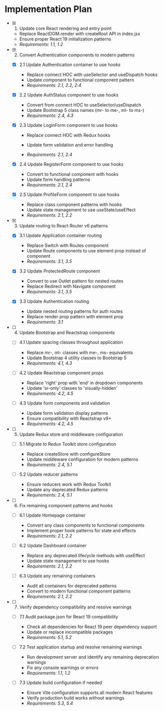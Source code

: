 # Implementation Plan

- [x] 1. Update core React rendering and entry point
  - Replace ReactDOM.render with createRoot API in index.jsx
  - Ensure proper React 19 initialization patterns
  - _Requirements: 1.1, 1.2_

- [x] 2. Convert Authentication components to modern patterns





  - [x] 2.1 Update Authentication container to use hooks


    - Replace connect HOC with useSelector and useDispatch hooks
    - Update component to functional component pattern
    - _Requirements: 2.1, 2.2, 2.4_


  - [x] 2.2 Update AuthStatus component to use hooks

    - Convert from connect HOC to useSelector/useDispatch
    - Update Bootstrap 5 class names (mr- to me-, ml- to ms-)
    - _Requirements: 2.4, 4.3_



  - [x] 2.3 Update LoginForm component to use hooks

    - Replace connect HOC with Redux hooks
    - Update form validation and error handling

    - _Requirements: 2.1, 2.4_

  - [x] 2.4 Update RegisterForm component to use hooks

    - Convert to functional component with hooks
    - Update form handling patterns
    - _Requirements: 2.1, 2.4_


  - [x] 2.5 Update ProfileForm component to use hooks

    - Replace class component patterns with hooks
    - Update state management to use useState/useEffect
    - _Requirements: 2.1, 2.2_

- [x] 3. Update routing to React Router v6 patterns




  - [x] 3.1 Update Application container routing


    - Replace Switch with Routes component
    - Update Route components to use element prop instead of component
    - _Requirements: 3.1, 3.5_

  - [x] 3.2 Update ProtectedRoute component


    - Convert to use Outlet pattern for nested routes
    - Replace Redirect with Navigate component
    - _Requirements: 3.1, 3.5_

  - [x] 3.3 Update Authentication routing


    - Update nested routing patterns for auth routes
    - Replace render prop pattern with element prop
    - _Requirements: 3.1_

- [ ] 4. Update Bootstrap and Reactstrap components
  - [ ] 4.1 Update spacing classes throughout application
    - Replace mr-, ml- classes with me-, ms- equivalents
    - Update Bootstrap 4 utility classes to Bootstrap 5
    - _Requirements: 4.1, 4.3_

  - [ ] 4.2 Update Reactstrap component props
    - Replace 'right' prop with 'end' in dropdown components
    - Update 'sr-only' classes to 'visually-hidden'
    - _Requirements: 4.2, 4.5_

  - [ ] 4.3 Update form components and validation
    - Update form validation display patterns
    - Ensure compatibility with Reactstrap v9+
    - _Requirements: 4.2, 4.5_

- [ ] 5. Update Redux store and middleware configuration
  - [ ] 5.1 Migrate to Redux Toolkit store configuration
    - Replace createStore with configureStore
    - Update middleware configuration for modern patterns
    - _Requirements: 2.4, 5.1_

  - [ ] 5.2 Update reducer patterns
    - Ensure reducers work with Redux Toolkit
    - Update any deprecated Redux patterns
    - _Requirements: 2.4, 5.1_

- [ ] 6. Fix remaining component patterns and hooks
  - [ ] 6.1 Update Homepage container
    - Convert any class components to functional components
    - Implement proper hook patterns for state and effects
    - _Requirements: 2.1, 2.2_

  - [ ] 6.2 Update Dashboard container
    - Replace any deprecated lifecycle methods with useEffect
    - Update state management to use hooks
    - _Requirements: 2.1, 2.2_

  - [ ] 6.3 Update any remaining containers
    - Audit all containers for deprecated patterns
    - Convert to modern functional component patterns
    - _Requirements: 2.1, 2.2_

- [ ] 7. Verify dependency compatibility and resolve warnings
  - [ ] 7.1 Audit package.json for React 19 compatibility
    - Check all dependencies for React 19 peer dependency support
    - Update or replace incompatible packages
    - _Requirements: 5.1, 5.2_

  - [ ] 7.2 Test application startup and resolve remaining warnings
    - Run development server and identify any remaining deprecation warnings
    - Fix any console warnings or errors
    - _Requirements: 1.1, 1.2_

  - [ ] 7.3 Update build configuration if needed
    - Ensure Vite configuration supports all modern React features
    - Verify production build works without warnings
    - _Requirements: 5.3, 5.4_